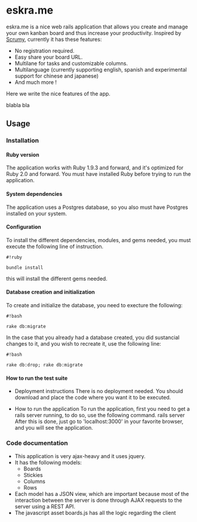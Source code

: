 # eskra.me #

eskra.me is a nice web rails application that allows you create and manage your own kanban board and thus increase your productivity. Inspired by [Scrumy](scrumy.com), currently it has these features:

* No registration required.
* Easy share your board URL.
* Multilane for tasks and customizable columns.
* Multilanguage (currently supporting english, spanish and experimental support for chinese and japanese)
* And much more !

Here we write the nice features of the app.

blabla bla

## Usage ##

### Installation ###

#### Ruby version ####
The application works with Ruby 1.9.3 and forward, and it's optimized for Ruby 2.0 and forward.
You must have installed Ruby before trying to run the application.

#### System dependencies ####
The application uses a Postgres database, so you also must have Postgres installed on your system.

#### Configuration ####
To install the different dependencies, modules, and gems needed, you must execute the following line of instruction.
		
```
#!ruby

bundle install
```

this will install the different gems needed.

#### Database creation and initialization ####
To create and initialize the database, you need to execture the following:
		
```
#!bash

rake db:migrate
```
In the case that you already had a database created, you did sustancial changes to it, and you wish to recreate it, use the following line:
		
```
#!bash

rake db:drop; rake db:migrate
```


#### How to run the test suite ####

* Deployment instructions
	There is no deployment needed. You should download and place the code where you want it to be executed.

* How to run the application
	To run the application, first you need to get a rails server running, to do so, use the following command.
		rails server
	After this is done, just go to 'localhost:3000' in your favorite browser, and you will see the application.

### Code documentation ###

* This application is very ajax-heavy and it uses jquery.
* It has the following models:
   * Boards
   * Stickies
   * Columns
   * Rows
* Each model has a JSON view, which are important because most of the interaction between the server is done through AJAX requests to the server using a REST API.
* The javascript asset boards.js has all the logic regarding the client